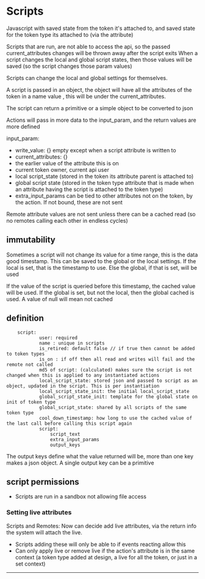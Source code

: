 # Scripts

Javascript with saved state from the token it's attached to, and saved state for the token type its attached to (via the attribute)

Scripts that are run, are not able to access the api, so the passed current_attributes changes will be thrown away after the script exits
When a script changes the local and global script states,  then those values will be saved (so the script changes those param values)

Scripts can change the local and global settings for themselves.

A script is passed in an object, the object will have all the attributes of the token in a name value , this will be under the current_attributes.

The script can return a primitive or a simple object to be converted to json

Actions will pass in more data to the input_param, and the return values are more defined

input_param:
* write_value: {} empty except when a script attribute is written to
* current_attributes: {}
* the earlier value of the attribute this is on
* current token owner, current api user
* local script_state (stored in the token its attribute parent is attached to)
* global script state (stored in the token type attribute that is made when an attribute having the script is attached to the token type)
* extra_input_params can be tied to other attributes not on the token, by the action. If not bound, these are not sent

Remote attribute values are not sent unless there can be a cached read (so no remotes calling each other in endless cycles)

##  immutability

Sometimes a script will not change its value for a time range, this is the data good timestamp. This can be saved to the global or the local settings.
If the local is set, that is the timestamp to use. Else the global, if that is set, will be used

If the value of the script is queried before this timestamp, the cached value will be used. If the global is set, but not the local, then the global cached is used.
A value of null will mean not cached


## definition

        script:
                user: required
                name : unique in scripts
                is_retired: default false // if true then cannot be added to token types
                is_on : if off then all read and writes will fail and the remote not called
                md5 of script: (calculated) makes sure the script is not changed when this is applied to any instantiated actions
                local_script_state: stored json and passed to script as an object, updated in the script. This is per instantiation
                local_script_state_init: the initial local_script_state
                global_script_state_init: template for the global state on init of token type 
                global_script_state: shared by all scripts of the same token type 
                cool_down_timestamp: how long to use the cached value of the last call before calling this script again
                script: 
                    script_text
                    extra_input_params
                    output_keys

The output keys define what the value returned will be, more than one key makes a json object. A single output key can be a primitive 

## script permissions

* Scripts are run in a sandbox not allowing file access


### Setting live attributes

Scripts and Remotes:
Now can decide add live attributes, via the return info the system will attach the live.
* Scripts adding these will only be able to if events reacting allow this
* Can only apply live or remove live if the action's attribute is in the same context (a token type added at design, a live for all the token, or just in a set context)


--------------------


